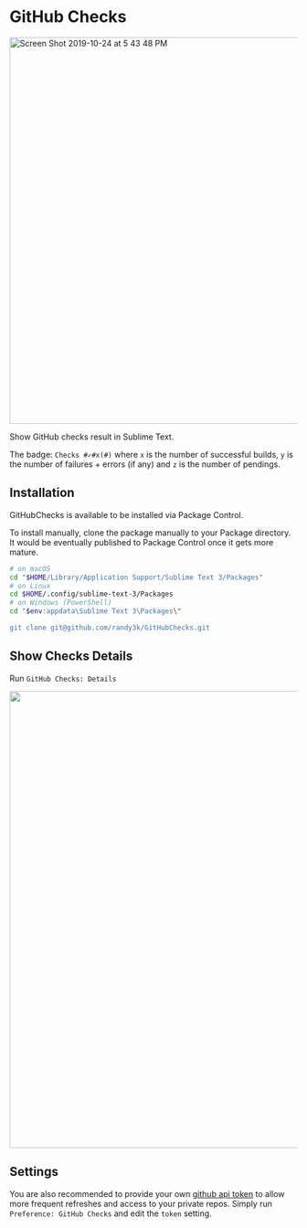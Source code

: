 # GitHub Checks

<img width="677" alt="Screen Shot 2019-10-24 at 5 43 48 PM" src="https://user-images.githubusercontent.com/1690993/67535077-dd931d00-f685-11e9-804d-8a6785423a70.png">


Show GitHub checks result in Sublime Text.

The badge: `Checks #✓#x(#)` where `x` is the number of successful builds, `y` is the number of failures + errors (if any) and `z` is the number of pendings.


## Installation

GitHubChecks is available to be installed via Package Control.


To install manually, clone the package manually to your Package directory. It would be eventually published to Package Control once it gets more mature.

```sh
# on macOS
cd "$HOME/Library/Application Support/Sublime Text 3/Packages"
# on Linux
cd $HOME/.config/sublime-text-3/Packages
# on Windows (PowerShell)
cd "$env:appdata\Sublime Text 3\Packages\"

git clone git@github.com/randy3k/GitHubChecks.git
```

## Show Checks Details

Run `GitHub Checks: Details`

<img width="800" src="https://user-images.githubusercontent.com/1690993/44185676-eaf86300-a0e2-11e8-9273-348313729e87.png">


## Settings

You are also recommended to provide your own [github api token](https://help.github.com/articles/creating-a-personal-access-token-for-the-command-line/) to allow more frequent refreshes and access to your private repos. Simply run `Preference: GitHub Checks` and edit the `token` setting.